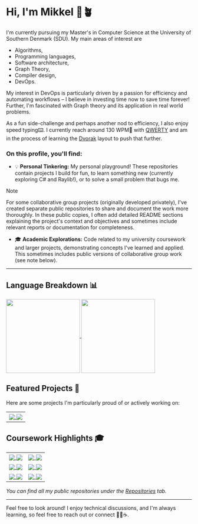 # Hi, I'm Mikkel 👋🪴

I'm currently pursuing my Master's in Computer Science at the University of Southern Denmark (SDU). 
My main areas of interest are
- Algorithms,
- Programming languages,
- Software architecture,
- Graph Theory,
- Compiler design,
- DevOps.

My interest in DevOps is particularly driven by a passion for efficiency and automating workflows – I believe in investing time now to save time forever!
Further, I'm fascinated with Graph theory and its application in real world problems.

As a fun side-challenge and perhaps another nod to efficiency, I also enjoy speed typing⌨️. I currently reach around 130 WPM🚀 with [QWERTY](https://en.wikipedia.org/wiki/QWERTY) and am in the process of learning the [Dvorak](https://en.wikipedia.org/wiki/Dvorak_keyboard_layout) layout to push that further.


### On this profile, you'll find:
*  💡 **Personal Tinkering:** My personal playground! These repositories contain projects I build for fun, to learn something new (currently exploring C# and Raylib!), or to solve a small problem that bugs me.
> [!NOTE]
> For some collaborative group projects (originally developed privately), I've created separate public repositories to share and document the work more thoroughly. In these public copies, I often add detailed README sections explaining the project's context and objectives and sometimes include relevant reports or documentation for completeness.
*  🎓 **Academic Explorations:** Code related to my university coursework and larger projects, demonstrating concepts I've learned and applied. This sometimes includes public versions of collaborative group work (see note below).

---

## Language Breakdown 📊

<a href="https://github.com/mikkn21#gh-dark-mode-only">
  <img height=200 align="center" src="https://github-readme-stats.vercel.app/api/top-langs/?username=mikkn21&hide=php&show_icons=true&layout=donut&theme=gruvbox#gh-dark-mode-only" />
</a>
<a href="https://github.com/mikkn21#gh-light-mode-only">
  <img height=200 align="center" src="https://github-readme-stats.vercel.app/api/top-langs/?username=mikkn21&hide=php&show_icons=true&layout=donut&theme=gruvbox_light#gh-light-mode-only" />
</a>



## Featured Projects 🚀

Here are some projects I'm particularly proud of or actively working on:

<table>
  <tr>
    <td>
      <a href="https://github.com/mikkn21/MazeGeneration#gh-dark-mode-only">
        <img align="center" src="https://github-readme-stats.vercel.app/api/pin/?username=mikkn21&repo=MazeGeneration&theme=gruvbox#gh-dark-mode-only" /> 
      </a>
      <a href="https://github.com/mikkn21/MazeGeneration#gh-light-mode-only">
        <img align="center" src="https://github-readme-stats.vercel.app/api/pin/?username=mikkn21&repo=MazeGeneration&theme=gruvbox_light#gh-light-mode-only" />
      </a>
    </td>
  </tr>
</table>

<!-- *   **[MazeGeneration](https://github.com/mikkn21/MazeGeneration)** - C# | A learning tool to visualize maze generation algorithms and run multiple different algorithms side by side to see their differences. -->


## Coursework Highlights 🎓
<table>
  <tr>
    <td>
      <a href="https://github.com/mikkn21/BachelorThesisGCC#gh-dark-mode-only">
        <img align="center" src="https://github-readme-stats.vercel.app/api/pin/?username=mikkn21&repo=BachelorThesisGCC&theme=gruvbox#gh-dark-mode-only" />
      </a>
      <a href="https://github.com/mikkn21/BachelorThesisGCC#gh-light-mode-only">
        <img align="center" src="https://github-readme-stats.vercel.app/api/pin/?username=mikkn21&repo=BachelorThesisGCC&theme=gruvbox_light#gh-light-mode-only" />
      </a>
    </td>
    <td>
      <a href="https://github.com/mikkn21/DM819Project1#gh-dark-mode-only">
        <img align="center" src="https://github-readme-stats.vercel.app/api/pin/?username=mikkn21&repo=DM819Project1&theme=gruvbox#gh-dark-mode-only" />
      </a>
      <a href="https://github.com/mikkn21/DM819Project1#gh-light-mode-only">
        <img  align="center" src="https://github-readme-stats.vercel.app/api/pin/?username=mikkn21&repo=DM819Project1&theme=gruvbox_light#gh-light-mode-only" />
      </a>
    </td>
  </tr>
  <tr>
    <td>
      <a href="https://github.com/mikkn21/DM819Project2#gh-dark-mode-only">
        <img align="center" src="https://github-readme-stats.vercel.app/api/pin/?username=mikkn21&repo=DM819Project2&theme=gruvbox#gh-dark-mode-only" />
      </a>
      <a href="https://github.com/mikkn21/DM819Project2#gh-light-mode-only">
        <img align="center" src="https://github-readme-stats.vercel.app/api/pin/?username=mikkn21&repo=DM819Project2&theme=gruvbox_light#gh-light-mode-only" />
      </a>
    </td>
    <td>
      <a href="https://github.com/mikkn21/FrontEndDevOpsProject#gh-dark-mode-only">
        <img align="center" src="https://github-readme-stats.vercel.app/api/pin/?username=mikkn21&repo=FrontEndDevOpsProject&theme=gruvbox#gh-dark-mode-only" />
      </a>
      <a href="https://github.com/mikkn21/FrontEndDevOpsProject#gh-light-mode-only">
        <img align="center" src="https://github-readme-stats.vercel.app/api/pin/?username=mikkn21&repo=FrontEndDevOpsProject&theme=gruvbox_light#gh-light-mode-only" />
      </a>
    </td>
  </tr>
  <tr>
    <td>
      <a href="https://github.com/mikkn21/DM571Project#gh-dark-mode-only">
        <img align="center" src="https://github-readme-stats.vercel.app/api/pin/?username=mikkn21&repo=DM571Project&theme=gruvbox#gh-dark-mode-only" />
      </a>
      <a href="https://github.com/mikkn21/DM571Project#gh-light-mode-only">
        <img align="center" src="https://github-readme-stats.vercel.app/api/pin/?username=mikkn21&repo=DM571Project&theme=gruvbox_light#gh-light-mode-only" />
      </a>
    </td>
    <td>
      <a href="https://github.com/mikkn21/DM548CycleDetection#gh-dark-mode-only">
        <img align="center" src="https://github-readme-stats.vercel.app/api/pin/?username=mikkn21&repo=DM548CycleDetection&theme=gruvbox#gh-dark-mode-only" />
      </a>
      <a href="https://github.com/mikkn21/DM548CycleDetection#gh-light-mode-only">
        <img align="center" src="https://github-readme-stats.vercel.app/api/pin/?username=mikkn21&repo=DM548CycleDetection&theme=gruvbox_light#gh-light-mode-only" />
      </a>
    </td>
  </tr>
</table>



<!-- *   **[The Giga Chad Compiler (Bachelor Thesis)](https://github.com/mikkn21/BachelorThesisGCC)** - C++ | Designed and implemented the Giga Chad Compiler (GCC), translating a custom language (GCL) to x86-64 Linux assembly. Features include Boost.Spirit parsing, liveness analysis, peephole optimization, and graph-coloring register allocation. -->
<!-- *   **[DM819-Project1](https://github.com/mikkn21/DM819Project1)** - Python | Sweep-line algorithm for visibility problems. --->
<!-- *   **[DM819-Project2](https://github.com/mikkn21/DM819Project2)** - Python | Fortune's algorithm for computing Voronoi diagrams -->
<!-- *   **[DM885-ExamProject](https://github.com/mikkn21/FrontEndDevOpsProject)** - React/TypeScript | Frontend for a system designed to automatically test student programming assignments (Microservices/DevOps exam project). --->
<!-- *   **[DM571-Project](https://github.com/mikkn21/DM571Project)** - Django/Python | Software Engineering course project: designed and documented an online cinema booking system, emphasizing requirements analysis, system modeling (UML/C4), API specification, and testing. --->
<!--- *  **[DM548-CycleDetection](https://github.com/mikkn21/DM548CycleDetection)** – C | Implemented Kahn’s algorithm for cycle detection in directed graphs. --->

*You can find all my public repositories under the [Repositories](https://github.com/mikkn21?tab=repositories) tab.*

--- 

Feel free to look around! I enjoy technical discussions, and I'm always learning, so feel free to reach out or connect 🧑‍💻☕.

